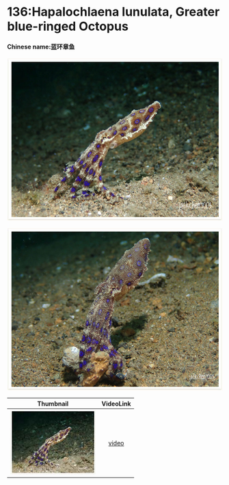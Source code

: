 # 136:Hapalochlaena lunulata, Greater blue-ringed Octopus

#### Chinese name:蓝环章鱼

![](../../.gitbook/assets/hapalochlaena-lunulata.jpg)

![](../../.gitbook/assets/hapalochlaena-lunulata2.jpg)

| Thumbnail | VideoLink |
| :---: | :---: |
| ![](../../.gitbook/assets/small-hapalochlaena-lunulata%20%281%29.jpg)  | [video](https://drive.google.com/open?id=1D2sGV-VRMFogM_3UiKWEgOagsi1CTmla) |

